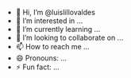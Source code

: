 - 👋 Hi, I’m @luislillovaldes
- 👀 I’m interested in ...
- 🌱 I’m currently learning ...
- 💞️ I’m looking to collaborate on ...
- 📫 How to reach me ...
- 😄 Pronouns: ...
- ⚡ Fun fact: ...

<!---
luislillovaldes/luislillovaldes is a ✨ special ✨ repository because its `README.md` (this file) appears on your GitHub profile.
You can click the Preview link to take a look at your changes.
--->
